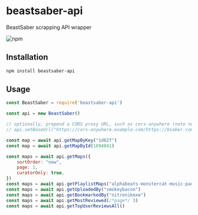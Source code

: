# beastsaber-api
BeastSaber scrapping API wrapper

![npm](https://img.shields.io/npm/v/beastsaber-api?logo=npm&style=for-the-badge)


## Installation

```sh
npm install beastsaber-api
```

## Usage

```js
const BeastSaber = require('beastsaber-api')

const api = new BeastSaber()

// optionally, prepend a CORS proxy URL, such as cors-anywhere (note no trailing slash)
// api.setBaseUrl("https://cors-anywhere.example.com/https://bsaber.com")

const map = await api.getMapByKey("1d62f")
const map = await api.getMapById(1694841)

const maps = await api.getMaps({
    sortOrder: "new",
    page: 1,
    curatorOnly: true,
})
const maps = await api.getPlaylistMaps("alphabeats-monstercat-music-pack")
const maps = await api.getUploadedBy("smokeybacon")
const maps = await api.getBookmarkedBy("nitronikexe")
const maps = await api.getMostReviewed(/*page*/ 3)
const maps = await api.getTopUserReviewsAll()
```
